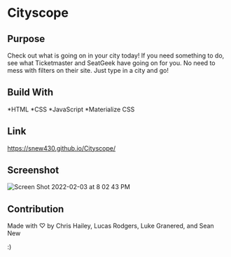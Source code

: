 # Cityscope
## Purpose

Check out what is going on in your city today!  If you need something to do, see what Ticketmaster and SeatGeek have going on for you.  No need to mess with filters on their site. Just type in a city and go!

## Build With

*HTML
*CSS
*JavaScript
*Materialize CSS

## Link

https://snew430.github.io/Cityscope/

## Screenshot

![Screen Shot 2022-02-03 at 8 02 43 PM](https://user-images.githubusercontent.com/93355113/152455118-94986549-ea31-47fc-a5bf-c8b6230bdc9e.png)

## Contribution

Made with ♡ by Chris Hailey, Lucas Rodgers, Luke Granered, and Sean New

:)